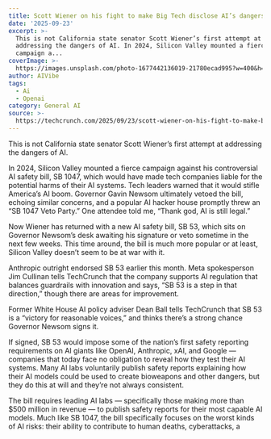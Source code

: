 ```yaml
---
title: Scott Wiener on his fight to make Big Tech disclose AI’s dangers
date: '2025-09-23'
excerpt: >-
  This is not California state senator Scott Wiener’s first attempt at
  addressing the dangers of AI. In 2024, Silicon Valley mounted a fierce
  campaign a...
coverImage: >-
  https://images.unsplash.com/photo-1677442136019-21780ecad995?w=400&h=200&fit=crop&auto=format
author: AIVibe
tags:
  - Ai
  - Openai
category: General AI
source: >-
  https://techcrunch.com/2025/09/23/scott-wiener-on-his-fight-to-make-big-tech-disclose-ais-dangers/
---
```

This is not California state senator Scott Wiener’s first attempt at addressing the dangers of AI.

In 2024, Silicon Valley mounted a fierce campaign against his controversial AI safety bill, SB 1047, which would have made tech companies liable for the potential harms of their AI systems. Tech leaders warned that it would stifle America’s AI boom. Governor Gavin Newsom ultimately vetoed the bill, echoing similar concerns, and a popular AI hacker house promptly threw an “SB 1047 Veto Party.” One attendee told me, “Thank god, AI is still legal.”


	
	




	
	



Now Wiener has returned with a new AI safety bill, SB 53, which sits on Governor Newsom’s desk awaiting his signature or veto sometime in the next few weeks. This time around, the bill is much more popular or at least, Silicon Valley doesn’t seem to be at war with it.

Anthropic outright endorsed SB 53 earlier this month. Meta spokesperson Jim Cullinan tells TechCrunch that the company supports AI regulation that balances guardrails with innovation and says, “SB 53 is a step in that direction,” though there are areas for improvement.

Former White House AI policy adviser Dean Ball tells TechCrunch that SB 53 is a “victory for reasonable voices,” and thinks there’s a strong chance Governor Newsom signs it.

If signed, SB 53 would impose some of the nation’s first safety reporting requirements on AI giants like OpenAI, Anthropic, xAI, and Google — companies that today face no obligation to reveal how they test their AI systems. Many AI labs voluntarily publish safety reports explaining how their AI models could be used to create bioweapons and other dangers, but they do this at will and they’re not always consistent.

The bill requires leading AI labs — specifically those making more than $500 million in revenue — to publish safety reports for their most capable AI models. Much like SB 1047, the bill specifically focuses on the worst kinds of AI risks: their ability to contribute to human deaths, cyberattacks, a
